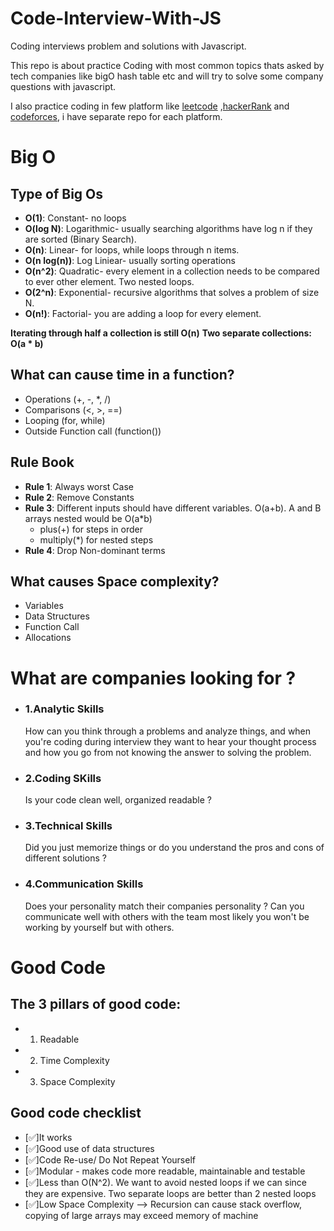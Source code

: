 # Code-Interview-With-JS
Coding interviews problem and solutions with Javascript.

This repo is about practice Coding with most common topics thats asked by tech companies like bigO hash table etc and will try to solve some company questions with javascript.

I also practice coding in few platform like [leetcode](https://github.com/SohanR/LeetCode-solution) ,[hackerRank](https://github.com/SohanR/HackerRank) and [codeforces](https://github.com/SohanR/codeforces), i have separate repo for each platform.


# Big O

## Type of Big Os

- **O(1)**: Constant- no loops
- **O(log N)**: Logarithmic- usually searching algorithms have log n if they are sorted (Binary Search).
- **O(n)**: Linear- for loops, while loops through n items.
- **O(n log(n))**: Log Liniear- usually sorting operations
- **O(n^2)**: Quadratic- every element in a collection needs to be compared to ever other element. Two
nested loops.
- **O(2^n)**: Exponential- recursive algorithms that solves a problem of size N.
- **O(n!)**: Factorial- you are adding a loop for every element.

**Iterating through half a collection is still O(n)**
**Two separate collections: O(a * b)**

## What can cause time in a function?

- Operations (+, -, *, /)
- Comparisons (<, >, ==)
- Looping (for, while)
- Outside Function call (function())

## Rule Book

- **Rule 1**: Always worst Case
- **Rule 2**: Remove Constants
- **Rule 3**: Different inputs should have different variables. O(a+b). A and B arrays nested would be
O(a*b)
    - plus(+) for steps in order
    - multiply(*) for nested steps
- **Rule 4**: Drop Non-dominant terms

## What causes Space complexity?

- Variables
- Data Structures
- Function Call
- Allocations



# What are companies looking for ?

- ### 1.Analytic Skills

    How can you think through a problems and analyze things, and when you're coding during interview they want to hear your thought process and how you go from not knowing the answer to solving the problem.
- ### 2.Coding SKills

    Is your code clean well, organized readable ?
- ### 3.Technical Skills

    Did you just memorize things or do you understand the pros and cons of different solutions ?

- ### 4.Communication Skills

    Does your personality match their companies personality ? Can you communicate well with others with the team most likely you won't be working by yourself but with others.


# Good Code
## The 3 pillars of good code:
- 1. Readable 
- 2. Time Complexity
- 3. Space Complexity


## Good code checklist

- [✅]It works 
- [✅]Good use of data structures
- [✅]Code Re-use/ Do Not Repeat Yourself
- [✅]Modular - makes code more readable, maintainable and testable
- [✅]Less than O(N^2). We want to avoid nested loops if we can since they are expensive. Two
separate loops are better than 2 nested loops
- [✅]Low Space Complexity --> Recursion can cause stack overflow, copying of large arrays may
exceed memory of machine